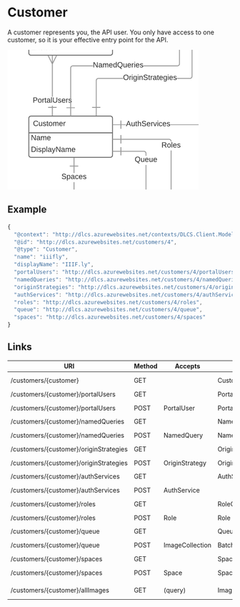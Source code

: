 # Customer

A customer represents you, the API user. You only have access to one customer, so it is your effective entry point for the API. 

![](customer.png)

## Example

```javascript
{
  "@context": "http://dlcs.azurewebsites.net/contexts/DLCS.Client.Model.Customer.jsonld",
  "@id": "http://dlcs.azurewebsites.net/customers/4",
  "@type": "Customer",
  "name": "iiifly",
  "displayName": "IIIF.ly",
  "portalUsers": "http://dlcs.azurewebsites.net/customers/4/portalUsers",
  "namedQueries": "http://dlcs.azurewebsites.net/customers/4/namedQueries",
  "originStrategies": "http://dlcs.azurewebsites.net/customers/4/originStrategies",
  "authServices": "http://dlcs.azurewebsites.net/customers/4/authServices",
  "roles": "http://dlcs.azurewebsites.net/customers/4/roles",
  "queue": "http://dlcs.azurewebsites.net/customers/4/queue",
  "spaces": "http://dlcs.azurewebsites.net/customers/4/spaces"
}
```

## Links

|URI	|Method	|Accepts	|Returns	|Statuses|	
|--|--|--|--|--|
|/customers/{customer}	|GET	|	|Customer	|200, 403|	
|/customers/{customer}/portalUsers	|GET	|	|PortalUserCollection	|200|	
|/customers/{customer}/portalUsers	|POST	|PortalUser	|PortalUser	|201, 400|	
|/customers/{customer}/namedQueries	|GET	|	|NamedQueryCollection	|200|	
|/customers/{customer}/namedQueries	|POST	|NamedQuery	|NamedQuery	|201, 400|	
|/customers/{customer}/originStrategies	|GET	|	|OriginStrategyCollection	|200|	
|/customers/{customer}/originStrategies	|POST	|OriginStrategy	|OriginStrategy	|201, 400|	
|/customers/{customer}/authServices	|GET	|	|AuthServiceCollection	|200|	
|/customers/{customer}/authServices	|POST	|AuthService	|	|201, 400|	
|/customers/{customer}/roles	|GET	|	|RoleCollection	|200|	
|/customers/{customer}/roles	|POST	|Role	|Role	|201, 400|	
|/customers/{customer}/queue	|GET	|	|Queue	|200|	
|/customers/{customer}/queue	|POST	|ImageCollection	|Batch	|201, 400|	
|/customers/{customer}/spaces	|GET	|	|SpaceCollection	|200|	
|/customers/{customer}/spaces	|POST	|Space	|Space	|201, 400|	
|/customers/{customer}/allImages	|GET	|(query)	|ImageCollection	|200, 400|	

